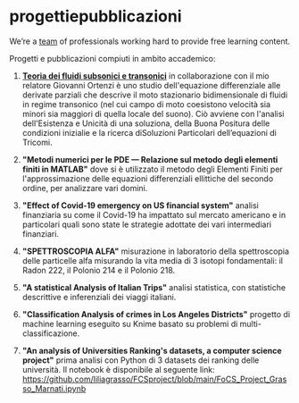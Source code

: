 # progettiepubblicazioni
<p>
         We’re a <a href="/about/about_team.htm">team</a> of professionals working
         hard to provide free learning content.
      </p>
Progetti e pubblicazioni compiuti in ambito accademico:

1) **<a href="https://github.com/liliagrasso/progettiepubblicazioni/blob/main/Tesi_Lilia.pdf">Teoria dei fluidi subsonici e transonici</a>** in collaborazione con il mio relatore Giovanni Ortenzi è uno studio dell'equazione differenziale alle derivate parziali
che descrive il moto stazionario bidimensionale di fluidi in regime transonico (nel cui campo di moto coesistono velocità sia minori sia maggiori di quella locale del suono).
Ciò avviene con l'analisi dell'Esistenza e Unicità di una soluziona, della Buona Positura delle condizioni inizialie e la ricerca diSoluzioni Particolari dell’equazioni di Tricomi.

2) **"Metodi numerici per le PDE — Relazione sul metodo degli elementi finiti in MATLAB"** dove si è utilizzato il metodo degli Elementi Finiti 
per l'approssimazione delle equazioni differenziali ellittiche del secondo ordine, per analizzare vari domini.

3) **"Effect of Covid-19 emergency on US financial system"** analisi finanziaria su come il Covid-19 ha impattato sul mercato americano e in particolari quali sono state le strategie
adottate dei vari intermediari finanziari. 

4) **"SPETTROSCOPIA ALFA"** misurazione in laboratorio della spettroscopia delle particelle alfa misurando la vita media di 3 isotopi fondamentali: il Radon 222, il Polonio 214 e il Polonio 218.

5) **"A statistical Analysis of Italian Trips"** analisi statistica, con statistiche descrittive e inferenziali dei viaggi italiani. 

6) **"Classification Analysis of crimes in Los Angeles Districts"** progetto di machine learning eseguito su Knime basato su problemi di multi-classificazione. 

7) **"An analysis of Universities Ranking's datasets, a computer science project"** prima analisi con Python di 3 datasets dei ranking delle università. Il notebook è disponibile al seguente link: https://github.com/liliagrasso/FCSproject/blob/main/FoCS_Project_Grasso_Marnati.ipynb 

